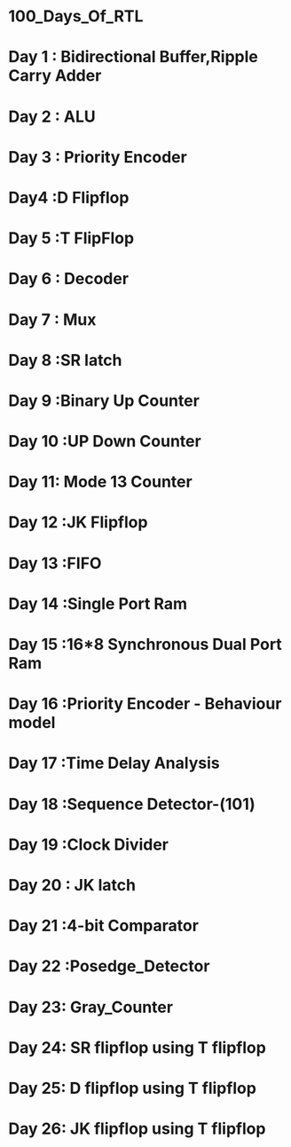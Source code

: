# 100_Days_Of_RTL
# Day 1 : Bidirectional Buffer,Ripple Carry Adder
# Day 2 : ALU
# Day 3 : Priority Encoder
# Day4  :D Flipflop
# Day 5  :T FlipFlop 
# Day 6  : Decoder 
# Day 7  : Mux
# Day 8  :SR latch
# Day 9  :Binary Up Counter
# Day 10 :UP Down Counter
# Day 11: Mode 13 Counter
# Day 12 :JK Flipflop
# Day 13 :FIFO
# Day 14 :Single Port Ram
# Day 15 :16*8 Synchronous Dual Port Ram
# Day 16 :Priority Encoder - Behaviour model
# Day 17 :Time Delay Analysis 
# Day 18 :Sequence Detector-(101)
# Day 19 :Clock Divider
# Day 20 : JK latch
# Day 21 :4-bit Comparator
# Day 22 :Posedge_Detector 
# Day 23: Gray_Counter
# Day 24: SR flipflop using T flipflop
# Day 25: D flipflop using T flipflop
# Day 26: JK flipflop using T flipflop
